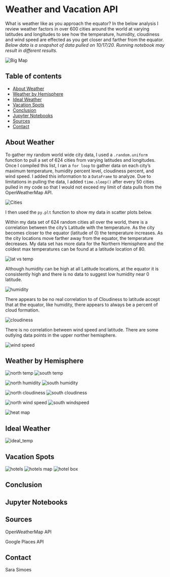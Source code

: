 # Weather and Vacation API
What is weather like as you approach the equator? In the below analysis I review weather factors in over 600 cities around the world at varying latitudes and longitudes to see how the temperature, humidity, cloudiness and wind speed are effected as you get closer and farther from the equator.  
  *Below data is a snapshot of data pulled on 10/17/20. Running notebook may result in different results.*

![Big Map](Images/equatorsign.png)

## Table of contents
* [About Weather](#about_weather)
* [Weather by Hemisphere](#weather_by_hemisphere)
* [Ideal Weather](#ideal_weather)
* [Vacation Spots](#vacataion_spots)
* [Conclusion](#conclusion)
* [Jupyter Notebooks](#jupyter_notebooks)
* [Sources](#sources)
* [Contact](#contact)


## About Weather
To gather my random world wide city data, I used a `.random.uniform` function to pull a set of 624 cities from varying latitudes and longitudes. Once I compiled this list, I ran a `for loop` to gather data on each city’s maximum temperature, humidity percent level, cloudiness percent, and wind speed. I added this information to a `DataFrame` to analyze. Due to limitations in pulling the data, I added `time.sleep()` after every 50 cities pulled in my code so that I would not exceed my limit of data pulls from the OpenWeatherMap API. 

![Cities](Images/cities_df.PNG)

I then used the `py.plt` function to show my data in scatter plots below. 

Within my data set of 624 random cities all over the world, there is a correlation between the city’s Latitude with the temperature. As the city becomes closer to the equator (latitude of 0) the temperature increases. As the city locations move farther away from the equator, the temperature decreases. My data set has more data for the Northern Hemisphere and the coldest max temperatures can be found at a latitude location of 80. 

![lat vs temp](Images/lat_temp.PNG)

Although humidity can be high at all Latitude locations, at the equator it is consistently high and there is no data to suggest low humidity near 0 latitude. 

![humidity](Images/lat_humidity.PNG)

There appears to be no real correlation to of Cloudiness to latitude accept that at the equator, like humidity, there appears to always be a percent of cloud formation.

![cloudiness](Images/lat_cloudiness.PNG)

There is no correlation between wind speed and latitude. There are some outlying data points in the upper norther hemisphere. 

![wind speed](Images/lat_wind.PNG)

## Weather by Hemisphere

![north temp](Images/north_temp_r.PNG)
![south temp](Images/south_temp_r.PNG)

![north humidity](Images/north_humidity_r.PNG)
![south humidity](Images/south_humidity_r.PNG)

![north cloudiness](Images/north_cloudiness_r.PNG)
![south cloudiness](Images/south_cloudiness_r.PNG)

![north wind speed](Images/north_wind_r.PNG)
![south windspeed](Images/south_wind_r.png)

![heat map](Images/heat_map_snip.PNG)

## Ideal Weather
![ideal_temp](Images/ideal_temp.PNG)


## Vacation Spots

![hotels](Images/hotels.PNG)
![hotels map](Images/ideal_hotel.PNG)
![hotel box](Images/hotel_box.PNG)

## Conclusion

## Jupyter Notebooks

## Sources
 OpenWeatherMap API
 
 Google Places API
 
## Contact
Sara Simoes
